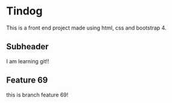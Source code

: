 # Tindog
This is a front end project made using html, css and bootstrap 4. 

## Subheader

I am learning git!!


## Feature 69
this is branch feature 69!

